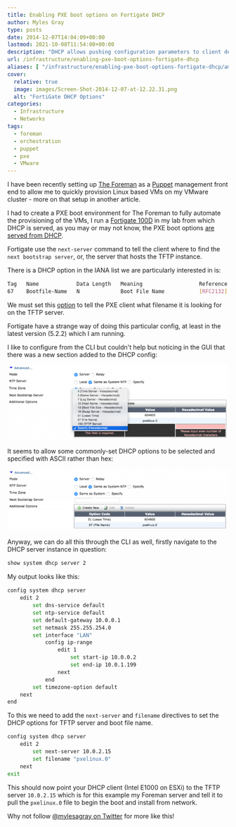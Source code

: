 ```yaml
---
title: Enabling PXE boot options on Fortigate DHCP
author: Myles Gray
type: posts
date: 2014-12-07T14:04:09+00:00
lastmod: 2021-10-08T11:54:00+00:00
description: "DHCP allows pushing configuration parameters to client devices, we will look at how to enable PXE boot options on FortiGate DHCP servers."
url: /infrastructure/enabling-pxe-boot-options-fortigate-dhcp
aliases: [ "/infrastructure/enabling-pxe-boot-options-fortigate-dhcp/amp" ]
cover:
  relative: true
  image: images/Screen-Shot-2014-12-07-at-12.22.31.png
  alt: "FortiGate DHCP Options"
categories:
  - Infrastructure
  - Networks
tags:
  - foreman
  - orchestration
  - puppet
  - pxe
  - VMware
---
```


I have been recently setting up [The Foreman][1] as a [Puppet][2] management front end to allow me to quickly provision Linux based VMs on my VMware cluster - more on that setup in another article.

I had to create a PXE boot environment for The Foreman to fully automate the provisioning of the VMs, I run a [Fortigate 100D][3] in my lab from which DHCP is served, as you may or may not know, the PXE boot options [are served from DHCP][4].

Fortigate use the `next-server` command to tell the client where to find the `next bootstrap server`, or, the server that hosts the TFTP instance.

There is a DHCP option in the IANA list we are particularly interested in is:

```sh
Tag   Name            Data Length   Meaning                  Reference
67    Bootfile-Name   N             Boot File Name           [RFC2132]
```

We must set this [option][5] to tell the PXE client what filename it is looking for on the TFTP server.

Fortigate have a strange way of doing this particular config, at least in the latest version (5.2.2) which I am running.

I like to configure from the CLI but couldn't help but noticing in the GUI that there was a new section added to the DHCP config:

![Fortigate DHCP Options][6]

It seems to allow some commonly-set DHCP options to be selected and specified with ASCII rather than hex:

![PXE boot file name][7]

Anyway, we can do all this through the CLI as well, firstly navigate to the DHCP server instance in question:

```sh
show system dhcp server 2
```

My output looks like this:

```sh
config system dhcp server
    edit 2
        set dns-service default
        set ntp-service default
        set default-gateway 10.0.0.1
        set netmask 255.255.254.0
        set interface "LAN"
            config ip-range
                edit 1
                    set start-ip 10.0.0.2
                    set end-ip 10.0.1.199
                next
            end
        set timezone-option default
    next
end
```

To this we need to add the `next-server` and `filename` directives to set the DHCP options for TFTP server and boot file name.

```sh
config system dhcp server
    edit 2
        set next-server 10.0.2.15
        set filename "pxelinux.0"
    next
exit
```

This should now point your DHCP client (Intel E1000 on ESXi) to the TFTP server `10.0.2.15` which is for this example my Foreman server and tell it to pull the `pxelinux.0` file to begin the boot and install from network.

Why not follow [@mylesagray on Twitter][8] for more like this!

 [1]: http://theforeman.org
 [2]: http://puppetlabs.com/
 [3]: http://www.fortinet.com/sites/default/files/productdatasheets/FortiGate-100D.pdf
 [4]: http://www.iana.org/assignments/bootp-dhcp-parameters/bootp-dhcp-parameters.xhtml#options
 [5]: https://www.ietf.org/rfc/rfc2132.txt
 [6]: images/Screen-Shot-2014-12-07-at-12.22.31.png
 [7]: images/Screen-Shot-2014-12-07-at-12.21.48.png
 [8]: https://twitter.com/mylesagray
